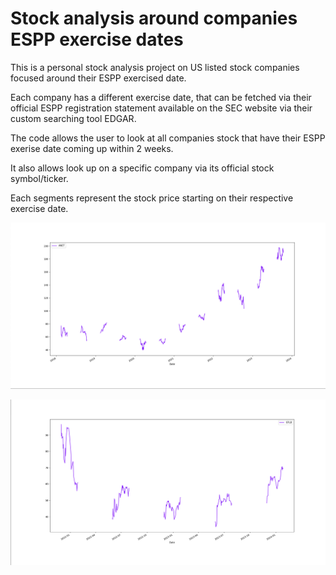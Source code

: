# Stock analysis around companies ESPP exercise dates

This is a personal stock analysis project on US listed stock companies focused around their ESPP exercised date.

Each company has a different exercise date, that can be fetched via their official ESPP registration statement available on the SEC website via their custom searching tool EDGAR.

The code allows the user to look at all companies stock that have their ESPP exerise date coming up within 2 weeks.

It also allows look up on a specific company via its official stock symbol/ticker.

Each segments represent the stock price starting on their respective exercise date.

![Arista Networks stock](images/anet.png "ANET")

![Gitlab stock](images/gtlb.png "GTLB")
